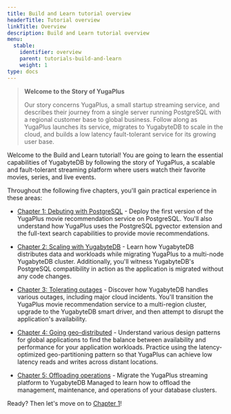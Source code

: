 ```yaml
---
title: Build and Learn tutorial overview
headerTitle: Tutorial overview
linkTitle: Overview
description: Build and Learn tutorial overview
menu:
  stable:
    identifier: overview
    parent: tutorials-build-and-learn
    weight: 1
type: docs
---
```


>**Welcome to the Story of YugaPlus**
>
>Our story concerns YugaPlus, a small startup streaming service, and describes their journey from a single server running PostgreSQL with a regional customer base to global business. Follow along as YugaPlus launches its service, migrates to YugabyteDB to scale in the cloud, and builds a low latency fault-tolerant service for its growing user base.

Welcome to the Build and Learn tutorial! You are going to learn the essential capabilities of YugabyteDB by following the story of YugaPlus, a scalable and fault-tolerant streaming platform where users watch their favorite movies, series, and live events.

Throughout the following five chapters, you'll gain practical experience in these areas:

* [Chapter 1: Debuting with PostgreSQL](../chapter1-debuting-with-postgres) - Deploy the first version of the YugaPlus movie recommendation service on PostgreSQL. You'll also understand how YugaPlus uses the PostgreSQL pgvector extension and the full-text search capabilities to provide movie recommendations.

* [Chapter 2: Scaling with YugabyteDB](../chapter2-scaling-with-yugabytedb) - Learn how YugabyteDB distributes data and workloads while migrating YugaPlus to a multi-node YugabyteDB cluster. Additionally, you'll witness YugabyteDB's PostgreSQL compatibility in action as the application is migrated without any code changes.

* [Chapter 3: Tolerating outages](../chapter3-tolerating-outages) - Discover how YugabyteDB handles various outages, including major cloud incidents. You'll transition the YugaPlus movie recommendation service to a multi-region cluster, upgrade to the YugabyteDB smart driver, and then attempt to disrupt the application's availability.

* [Chapter 4: Going geo-distributed](../chapter4-going-global) - Understand various design patterns for global applications to find the balance between availability and performance for your application workloads. Practice using the latency-optimized geo-partitioning pattern so that YugaPlus can achieve low latency reads and writes across distant locations.

* [Chapter 5: Offloading operations](../chapter5-going-cloud-native) - Migrate the YugaPlus streaming platform to YugabyteDB Managed to learn how to offload the management, maintenance, and operations of your database clusters.

Ready? Then let's move on to [Chapter 1](../chapter1-debuting-with-postgres)!
